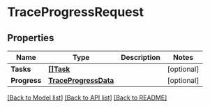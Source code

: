 # TraceProgressRequest

## Properties

Name | Type | Description | Notes
------------ | ------------- | ------------- | -------------
**Tasks** | [**[]Task**](Task.md) |  | [optional] 
**Progress** | [**TraceProgressData**](TraceProgressData.md) |  | [optional] 

[[Back to Model list]](../README.md#documentation-for-models) [[Back to API list]](../README.md#documentation-for-api-endpoints) [[Back to README]](../README.md)


